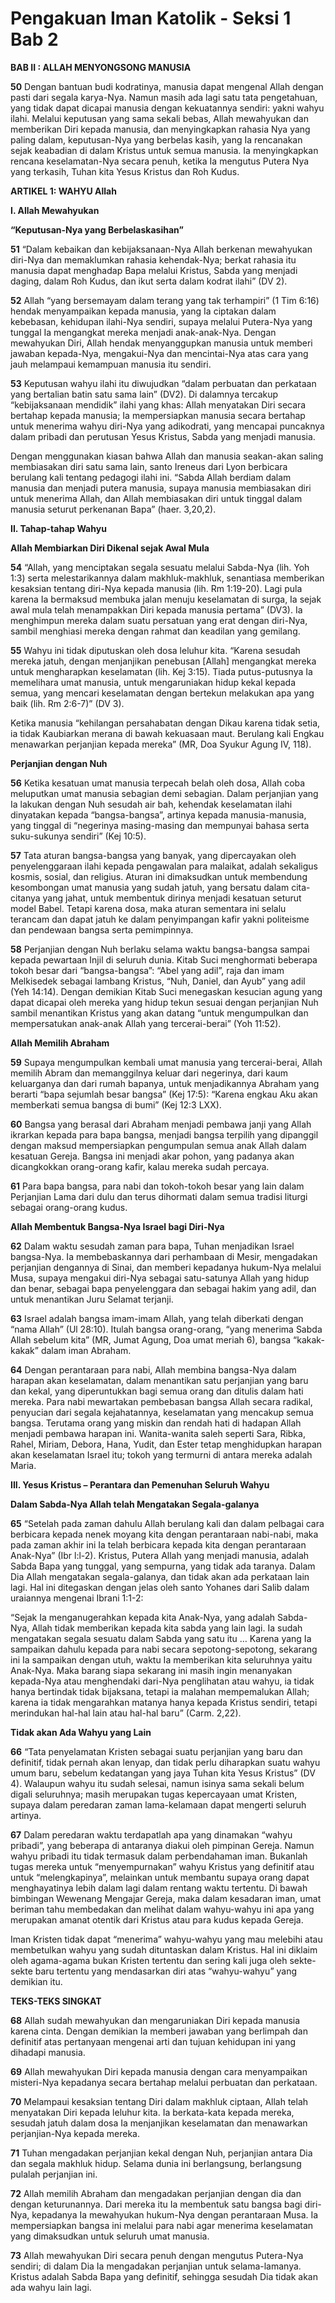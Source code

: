 # Pengakuan Iman Katolik - Seksi 1 Bab 2

**BAB II : ALLAH MENYONGSONG MANUSIA**

**50** Dengan bantuan budi kodratinya, manusia dapat mengenal Allah dengan pasti dari segala karya-Nya. Namun masih ada lagi satu tata pengetahuan, yang tidak dapat dicapai manusia dengan kekuatannya sendiri: yakni wahyu ilahi. Melalui keputusan yang sama sekali bebas, Allah mewahyukan dan memberikan Diri kepada manusia, dan menyingkapkan rahasia Nya yang paling dalam, keputusan-Nya yang berbelas kasih, yang Ia rencanakan sejak keabadian di dalam Kristus untuk semua manusia. Ia menyingkapkan rencana keselamatan-Nya secara penuh, ketika Ia mengutus Putera Nya yang terkasih, Tuhan kita Yesus Kristus dan Roh Kudus.

**ARTIKEL 1: WAHYU Allah**

**I. Allah Mewahyukan**

**“Keputusan-Nya yang Berbelaskasihan”**

**51** “Dalam kebaikan dan kebijaksanaan-Nya Allah berkenan mewahyukan diri-Nya dan memaklumkan rahasia kehendak-Nya; berkat rahasia itu manusia dapat menghadap Bapa melalui Kristus, Sabda yang menjadi daging, dalam Roh Kudus, dan ikut serta dalam kodrat ilahi” (DV 2).

**52** Allah “yang bersemayam dalam terang yang tak terhampiri” (1 Tim 6:16) hendak menyampaikan kepada manusia, yang Ia ciptakan dalam kebebasan, kehidupan ilahi-Nya sendiri, supaya melalui Putera-Nya yang tunggal Ia mengangkat mereka menjadi anak-anak-Nya. Dengan mewahyukan Diri, Allah hendak menyanggupkan manusia untuk memberi jawaban kepada-Nya, mengakui-Nya dan mencintai-Nya atas cara yang jauh melampaui kemampuan manusia itu sendiri.

**53** Keputusan wahyu ilahi itu diwujudkan “dalam perbuatan dan perkataan yang bertalian batin satu sama lain” (DV2). Di dalamnya tercakup “kebijaksanaan mendidik” ilahi yang khas: Allah menyatakan Diri secara bertahap kepada manusia; Ia mempersiapkan manusia secara bertahap untuk menerima wahyu diri-Nya yang adikodrati, yang mencapai puncaknya dalam pribadi dan perutusan Yesus Kristus, Sabda yang menjadi manusia.

Dengan menggunakan kiasan bahwa Allah dan manusia seakan-akan saling membiasakan diri satu sama lain, santo Ireneus dari Lyon berbicara berulang kali tentang pedagogi ilahi ini. “Sabda Allah berdiam dalam manusia dan menjadi putera manusia, supaya manusia membiasakan diri untuk menerima Allah, dan Allah membiasakan diri untuk tinggal dalam manusia seturut perkenanan Bapa” (haer. 3,20,2).

**II. Tahap-tahap Wahyu**

**Allah Membiarkan Diri Dikenal sejak Awal Mula**

**54** “Allah, yang menciptakan segala sesuatu melalui Sabda-Nya (lih. Yoh 1:3) serta melestarikannya dalam makhluk-makhluk, senantiasa memberikan kesaksian tentang diri-Nya kepada manusia (lih. Rm 1:19-20). Lagi pula karena Ia bermaksud membuka jalan menuju keselamatan di surga, Ia sejak awal mula telah menampakkan Diri kepada manusia pertama” (DV3). Ia menghimpun mereka dalam suatu persatuan yang erat dengan diri-Nya, sambil menghiasi mereka dengan rahmat dan keadilan yang gemilang.

**55** Wahyu ini tidak diputuskan oleh dosa leluhur kita. “Karena sesudah mereka jatuh, dengan menjanjikan penebusan \[Allah] mengangkat mereka untuk mengharapkan keselamatan (lih. Kej 3:15). Tiada putus-putusnya Ia memelihara umat manusia, untuk mengaruniakan hidup kekal kepada semua, yang mencari keselamatan dengan bertekun melakukan apa yang baik (lih. Rm 2:6-7)” (DV 3).

Ketika manusia “kehilangan persahabatan dengan Dikau karena tidak setia, ia tidak Kaubiarkan merana di bawah kekuasaan maut. Berulang kali Engkau menawarkan perjanjian kepada mereka” (MR, Doa Syukur Agung IV, 118).

**Perjanjian dengan Nuh**

**56** Ketika kesatuan umat manusia terpecah belah oleh dosa, Allah coba meluputkan umat manusia sebagian demi sebagian. Dalam perjanjian yang Ia lakukan dengan Nuh sesudah air bah, kehendak keselamatan ilahi dinyatakan kepada “bangsa-bangsa”, artinya kepada manusia-manusia, yang tinggal di “negerinya masing-masing dan mempunyai bahasa serta suku-sukunya sendiri” (Kej 10:5).

**57** Tata aturan bangsa-bangsa yang banyak, yang dipercayakan oleh penyelenggaraan ilahi kepada pengawalan para malaikat, adalah sekaligus kosmis, sosial, dan religius. Aturan ini dimaksudkan untuk membendung kesombongan umat manusia yang sudah jatuh, yang bersatu dalam cita-citanya yang jahat, untuk membentuk dirinya menjadi kesatuan seturut model Babel. Tetapi karena dosa, maka aturan sementara ini selalu terancam dan dapat jatuh ke dalam penyimpangan kafir yakni politeisme dan pendewaan bangsa serta pemimpinnya.

**58** Perjanjian dengan Nuh berlaku selama waktu bangsa-bangsa sampai kepada pewartaan Injil di seluruh dunia. Kitab Suci menghormati beberapa tokoh besar dari “bangsa-bangsa”: “Abel yang adil”, raja dan imam Melkisedek sebagai lambang Kristus, “Nuh, Daniel, dan Ayub” yang adil (Yeh 14:14). Dengan demikian Kitab Suci menegaskan kesucian agung yang dapat dicapai oleh mereka yang hidup tekun sesuai dengan perjanjian Nuh sambil menantikan Kristus yang akan datang “untuk mengumpulkan dan mempersatukan anak-anak Allah yang tercerai-berai” (Yoh 11:52).

**Allah Memilih Abraham**

**59** Supaya mengumpulkan kembali umat manusia yang tercerai-berai, Allah memilih Abram dan memanggilnya keluar dari negerinya, dari kaum keluarganya dan dari rumah bapanya, untuk menjadikannya Abraham yang berarti “bapa sejumlah besar bangsa” (Kej 17:5): “Karena engkau Aku akan memberkati semua bangsa di bumi” (Kej 12:3 LXX).

**60** Bangsa yang berasal dari Abraham menjadi pembawa janji yang Allah ikrarkan kepada para bapa bangsa, menjadi bangsa terpilih yang dipanggil dengan maksud mempersiapkan pengumpulan semua anak Allah dalam kesatuan Gereja. Bangsa ini menjadi akar pohon, yang padanya akan dicangkokkan orang-orang kafir, kalau mereka sudah percaya.

**61** Para bapa bangsa, para nabi dan tokoh-tokoh besar yang lain dalam Perjanjian Lama dari dulu dan terus dihormati dalam semua tradisi liturgi sebagai orang-orang kudus.

**Allah Membentuk Bangsa-Nya Israel bagi Diri-Nya**

**62** Dalam waktu sesudah zaman para bapa, Tuhan menjadikan Israel bangsa-Nya. Ia membebaskannya dari perhambaan di Mesir, mengadakan perjanjian dengannya di Sinai, dan memberi kepadanya hukum-Nya melalui Musa, supaya mengakui diri-Nya sebagai satu-satunya Allah yang hidup dan benar, sebagai bapa penyelenggara dan sebagai hakim yang adil, dan untuk menantikan Juru Selamat terjanji.

**63** Israel adalah bangsa imam-imam Allah, yang telah diberkati dengan “nama Allah” (Ul 28:10). Itulah bangsa orang-orang, “yang menerima Sabda Allah sebelum kita” (MR, Jumat Agung, Doa umat meriah 6), bangsa “kakak-kakak” dalam iman Abraham.

**64** Dengan perantaraan para nabi, Allah membina bangsa-Nya dalam harapan akan keselamatan, dalam menantikan satu perjanjian yang baru dan kekal, yang diperuntukkan bagi semua orang dan ditulis dalam hati mereka. Para nabi mewartakan pembebasan bangsa Allah secara radikal, penyucian dari segala kejahatannya, keselamatan yang mencakup semua bangsa. Terutama orang yang miskin dan rendah hati di hadapan Allah menjadi pembawa harapan ini. Wanita-wanita saleh seperti Sara, Ribka, Rahel, Miriam, Debora, Hana, Yudit, dan Ester tetap menghidupkan harapan akan keselamatan Israel itu; tokoh yang termurni di antara mereka adalah Maria.

**III. Yesus Kristus – Perantara dan Pemenuhan Seluruh Wahyu**

**Dalam Sabda-Nya Allah telah Mengatakan Segala-galanya**

**65** “Setelah pada zaman dahulu Allah berulang kali dan dalam pelbagai cara berbicara kepada nenek moyang kita dengan perantaraan nabi-nabi, maka pada zaman akhir ini Ia telah berbicara kepada kita dengan perantaraan Anak-Nya” (Ibr l:l-2). Kristus, Putera Allah yang menjadi manusia, adalah Sabda Bapa yang tunggal, yang sempurna, yang tidak ada taranya. Dalam Dia Allah mengatakan segala-galanya, dan tidak akan ada perkataan lain lagi. Hal ini ditegaskan dengan jelas oleh santo Yohanes dari Salib dalam uraiannya mengenai Ibrani 1:1-2:

“Sejak Ia menganugerahkan kepada kita Anak-Nya, yang adalah Sabda-Nya, Allah tidak memberikan kepada kita sabda yang lain lagi. Ia sudah mengatakan segala sesuatu dalam Sabda yang satu itu … Karena yang Ia sampaikan dahulu kepada para nabi secara sepotong-sepotong, sekarang ini Ia sampaikan dengan utuh, waktu Ia memberikan kita seluruhnya yaitu Anak-Nya. Maka barang siapa sekarang ini masih ingin menanyakan kepada-Nya atau menghendaki dari-Nya penglihatan atau wahyu, ia tidak hanya bertindak tidak bijaksana, tetapi ia malahan mempemalukan Allah; karena ia tidak mengarahkan matanya hanya kepada Kristus sendiri, tetapi merindukan hal-hal lain atau hal-hal baru” (Carm. 2,22).

**Tidak akan Ada Wahyu yang Lain**

**66** “Tata penyelamatan Kristen sebagai suatu perjanjian yang baru dan definitif, tidak pernah akan lenyap, dan tidak perlu diharapkan suatu wahyu umum baru, sebelum kedatangan yang jaya Tuhan kita Yesus Kristus” (DV 4). Walaupun wahyu itu sudah selesai, namun isinya sama sekali belum digali seluruhnya; masih merupakan tugas kepercayaan umat Kristen, supaya dalam peredaran zaman lama-kelamaan dapat mengerti seluruh artinya.

**67** Dalam peredaran waktu terdapatlah apa yang dinamakan “wahyu pribadi”, yang beberapa di antaranya diakui oleh pimpinan Gereja. Namun wahyu pribadi itu tidak termasuk dalam perbendahaman iman. Bukanlah tugas mereka untuk “menyempurnakan” wahyu Kristus yang definitif atau untuk “melengkapinya”, melainkan untuk membantu supaya orang dapat menghayatinya lebih dalam lagi dalam rentang waktu tertentu. Di bawah bimbingan Wewenang Mengajar Gereja, maka dalam kesadaran iman, umat beriman tahu membedakan dan melihat dalam wahyu-wahyu ini apa yang merupakan amanat otentik dari Kristus atau para kudus kepada Gereja.

Iman Kristen tidak dapat “menerima” wahyu-wahyu yang mau melebihi atau membetulkan wahyu yang sudah dituntaskan dalam Kristus. Hal ini diklaim oleh agama-agama bukan Kristen tertentu dan sering kali juga oleh sekte-sekte baru tertentu yang mendasarkan diri atas “wahyu-wahyu” yang demikian itu.

**TEKS-TEKS SINGKAT**

**68** Allah sudah mewahyukan dan mengaruniakan Diri kepada manusia karena cinta. Dengan demikian Ia memberi jawaban yang berlimpah dan definitif atas pertanyaan mengenai arti dan tujuan kehidupan ini yang dihadapi manusia.

**69** Allah mewahyukan Diri kepada manusia dengan cara menyampaikan misteri-Nya kepadanya secara bertahap melalui perbuatan dan perkataan.

**70** Melampaui kesaksian tentang Diri dalam makhluk ciptaan, Allah telah menyatakan Diri kepada leluhur kita. Ia berkata-kata kepada mereka, sesudah jatuh dalam dosa Ia menjanjikan keselamatan dan menawarkan perjanjian-Nya kepada mereka.

**71** Tuhan mengadakan perjanjian kekal dengan Nuh, perjanjian antara Dia dan segala makhluk hidup. Selama dunia ini berlangsung, berlangsung pulalah perjanjian ini.

**72** Allah memilih Abraham dan mengadakan perjanjian dengan dia dan dengan keturunannya. Dari mereka itu Ia membentuk satu bangsa bagi diri-Nya, kepadanya Ia mewahyukan hukum-Nya dengan perantaraan Musa. Ia mempersiapkan bangsa ini melalui para nabi agar menerima keselamatan yang dimaksudkan untuk seluruh umat manusia.

**73** Allah mewahyukan Diri secara penuh dengan mengutus Putera-Nya sendiri; di dalam Dia Ia mengadakan perjanjian untuk selama-lamanya. Kristus adalah Sabda Bapa yang definitif, sehingga sesudah Dia tidak akan ada wahyu lain lagi.
